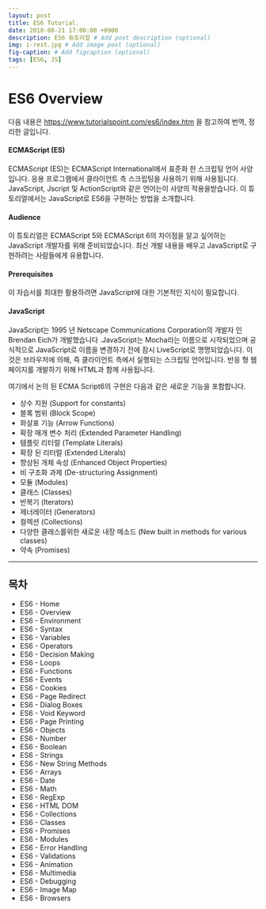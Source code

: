 ```yaml
---
layout: post
title: ES6 Tutorial.
date: 2018-08-21 17:00:00 +0900
description: ES6 튜토리얼 # Add post description (optional)
img: i-rest.jpg # Add image post (optional)
fig-caption: # Add figcaption (optional)
tags: [ES6, JS]
---
```


# ES6 Overview

다음 내용은 https://www.tutorialspoint.com/es6/index.htm 을 참고하여 번역, 정리한 글입니다.  

#### ECMAScript (ES)
ECMAScript (ES)는 ECMAScript International에서 표준화 한 스크립팅 언어 사양입니다. 응용 프로그램에서 클라이언트 측 스크립팅을 사용하기 위해 사용됩니다. JavaScript, Jscript 및 ActionScript와 같은 언어는이 사양의 적용을받습니다. 
이 튜토리얼에서는 JavaScript로 ES6을 구현하는 방법을 소개합니다.

#### Audience
이 튜토리얼은 ECMAScript 5와 ECMAScript 6의 차이점을 알고 싶어하는 JavaScript 개발자를 위해 준비되었습니다. 
최신 개발 내용을 배우고 JavaScript로 구현하려는 사람들에게 유용합니다.

#### Prerequisites
이 자습서를 최대한 활용하려면 JavaScript에 대한 기본적인 지식이 필요합니다.

#### JavaScript
JavaScript는 1995 년 Netscape Communications Corporation의 개발자 인 Brendan Eich가 개발했습니다 .JavaScript는 Mocha라는 이름으로 시작되었으며 공식적으로 JavaScript로 이름을 변경하기 전에 잠시 LiveScript로 명명되었습니다. 이것은 브라우저에 의해, 즉 클라이언트 측에서 실행되는 스크립팅 언어입니다. 반응 형 웹 페이지를 개발하기 위해 HTML과 함께 사용됩니다.

여기에서 논의 된 ECMA Script6의 구현은 다음과 같은 새로운 기능을 포함합니다.  

- 상수 지원 (Support for constants)
- 블록 범위 (Block Scope)
- 화살표 기능 (Arrow Functions)
- 확장 매개 변수 처리 (Extended Parameter Handling)
- 템플릿 리터럴 (Template Literals)
- 확장 된 리터럴 (Extended Literals)
- 향상된 개체 속성 (Enhanced Object Properties)
- 비 구조화 과제 (De-structuring Assignment)
- 모듈 (Modules)
- 클래스 (Classes)
- 반복기 (Iterators)
- 제너레이터 (Generators)
- 컬렉션 (Collections)
- 다양한 클래스를위한 새로운 내장 메소드 (New built in methods for various classes)
- 약속 (Promises)

---
## 목차
- ES6 - Home
- ES6 - Overview
- ES6 - Environment
- ES6 - Syntax
- ES6 - Variables
- ES6 - Operators
- ES6 - Decision Making
- ES6 - Loops
- ES6 - Functions
- ES6 - Events
- ES6 - Cookies
- ES6 - Page Redirect
- ES6 - Dialog Boxes
- ES6 - Void Keyword
- ES6 - Page Printing
- ES6 - Objects
- ES6 - Number
- ES6 - Boolean
- ES6 - Strings
- ES6 - New String Methods
- ES6 - Arrays
- ES6 - Date
- ES6 - Math
- ES6 - RegExp
- ES6 - HTML DOM
- ES6 - Collections
- ES6 - Classes
- ES6 - Promises
- ES6 - Modules
- ES6 - Error Handling
- ES6 - Validations
- ES6 - Animation
- ES6 - Multimedia
- ES6 - Debugging
- ES6 - Image Map
- ES6 - Browsers
